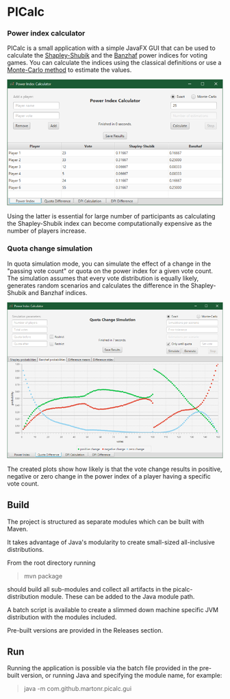 # PICalc

### Power index calculator

PICalc is a small application with a simple JavaFX GUI that can be used to
calculate the [Shapley-Shubik](https://en.wikipedia.org/wiki/Shapley%E2%80%93Shubik_power_index)
and the [Banzhaf](https://en.wikipedia.org/wiki/Banzhaf_power_index) power indices for voting games.
You can calculate the indices using the classical definitions or use a
[Monte-Carlo method](https://en.wikipedia.org/wiki/Monte_Carlo_method) to estimate the values.

![Classic power index calculator](https://github.com/martonr/PICalc/blob/main/img/picalc_main.png)

Using the latter is essential for large number of participants as calculating the Shapley-Shubik
index can become computationally expensive as the number of players increase.

### Quota change simulation

In quota simulation mode, you can simulate the effect of a change in the "passing vote count" or quota
on the power index for a given vote count.
The simulation assumes that every vote distribution is equally likely, generates random scenarios and
calculates the difference in the Shapley-Shubik and Banzhaf indices.

![Simulation](https://github.com/martonr/PICalc/blob/main/img/picalc_sim.png)

The created plots show how likely is that the vote change results in positive, negative or zero change
in the power index of a player having a specific vote count.

## Build

The project is structured as separate modules which can be built with Maven.

It takes advantage of Java's modularity to create small-sized all-inclusive distributions.

From the root directory running

> mvn package

should build all sub-modules and collect all artifacts in the picalc-distribution module.
These can be added to the Java module path.

A batch script is available to create a slimmed down machine specific JVM distribution with the modules included.

Pre-built versions are provided in the Releases section.

## Run

Running the application is possible via the batch file provided in the pre-built version,
or running Java and specifying the module name, for example:

> java -m com.github.martonr.picalc.gui
